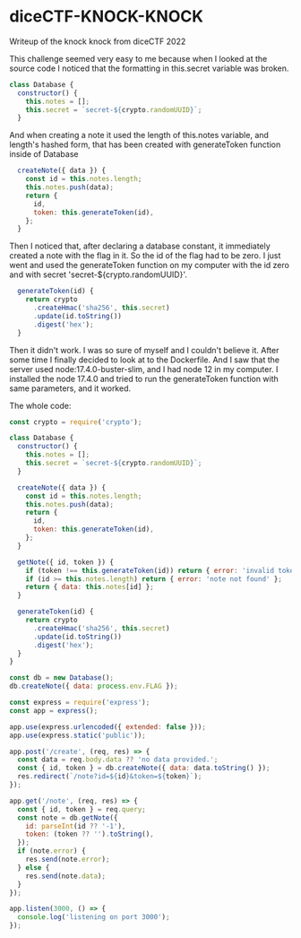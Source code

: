 # diceCTF-KNOCK-KNOCK
Writeup of the knock knock from diceCTF 2022

This challenge seemed very easy to me because when I looked at the source code I
noticed that the formatting in this.secret variable was broken.

```js
class Database {
  constructor() {
    this.notes = [];
    this.secret = `secret-${crypto.randomUUID}`;
  }
```

And when creating a note it used the length of this.notes variable, and length's
hashed form, that has been created with generateToken function inside of Database

```js
  createNote({ data }) {
    const id = this.notes.length;
    this.notes.push(data);
    return {
      id,
      token: this.generateToken(id),
    };
  }
```


Then I noticed that, after declaring a database constant, it immediately created
a note with the flag in it. So the id of the flag had to be zero. I just went
and used the generateToken function on my computer with the id zero and with
secret 'secret-${crypto.randomUUID}'.

```js
  generateToken(id) {
    return crypto
      .createHmac('sha256', this.secret)
      .update(id.toString())
      .digest('hex');
  }
```

Then it didn't work. I was so sure of myself and I couldn't believe it. After
some time I finally decided to look at to the Dockerfile. And I saw that the
server used node:17.4.0-buster-slim, and I had node 12 in my computer. I
installed the node 17.4.0 and tried to run the generateToken function with same
parameters, and it worked.

The whole code:

```js
const crypto = require('crypto');

class Database {
  constructor() {
    this.notes = [];
    this.secret = `secret-${crypto.randomUUID}`;
  }

  createNote({ data }) {
    const id = this.notes.length;
    this.notes.push(data);
    return {
      id,
      token: this.generateToken(id),
    };
  }

  getNote({ id, token }) {
    if (token !== this.generateToken(id)) return { error: 'invalid token' };
    if (id >= this.notes.length) return { error: 'note not found' };
    return { data: this.notes[id] };
  }

  generateToken(id) {
    return crypto
      .createHmac('sha256', this.secret)
      .update(id.toString())
      .digest('hex');
  }
}

const db = new Database();
db.createNote({ data: process.env.FLAG });

const express = require('express');
const app = express();

app.use(express.urlencoded({ extended: false }));
app.use(express.static('public'));

app.post('/create', (req, res) => {
  const data = req.body.data ?? 'no data provided.';
  const { id, token } = db.createNote({ data: data.toString() });
  res.redirect(`/note?id=${id}&token=${token}`);
});

app.get('/note', (req, res) => {
  const { id, token } = req.query;
  const note = db.getNote({
    id: parseInt(id ?? '-1'),
    token: (token ?? '').toString(),
  });
  if (note.error) {
    res.send(note.error);
  } else {
    res.send(note.data);
  }
});

app.listen(3000, () => {
  console.log('listening on port 3000');
});
```
